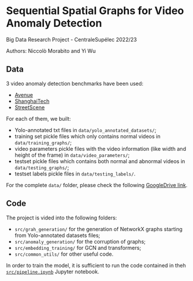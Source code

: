 # Sequential Spatial Graphs for Video Anomaly Detection
Big Data Research Project - CentraleSupélec 2022/23

Authors: Niccolò Morabito and Yi Wu

## Data
3 video anomaly detection benchmarks have been used:
* [Avenue](http://www.cse.cuhk.edu.hk/leojia/projects/detectabnormal/dataset.html)
* [ShanghaiTech](https://svip-lab.github.io/dataset/campus_dataset.html)
* [StreetScene](https://www.merl.com/demos/video-anomaly-detection)

For each of them, we built:
* Yolo-annotated txt files in `data/yolo_annotated_datasets/`;
* training set pickle files which only contains normal videos in `data/training_graphs/`;
* video parameters pickle files with the video information (like width and height of the frame) in `data/video_parameters/`;
* testset pickle files which contains both normal and abnormal videos in `data/testing_graphs/`;
* testset labels pickle files in `data/testing_labels/`.

For the complete `data/` folder, please check the following [GoogleDrive link](https://drive.google.com/drive/folders/12bJFgATCoQJkGjBAQFh8F1aDIxgK-X69?usp=share_link).

## Code
The project is vided into the following folders:
* `src/grah_generation/` for the generation of NetworkX graphs starting from Yolo-annotated datasets files;
* `src/anomaly_generation/` for the corruption of graphs;
* `src/embedding_training/` for GCN and transformers;
* `src/common_utils/` for other useful code.

In order to train the model, it is sufficient to run the code contained in theh [`src/pipeline.ipynb`](src/pipeline.ipynb) Jupyter notebook.